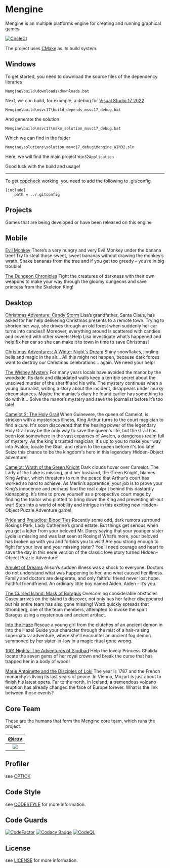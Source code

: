 # Mengine

Mengine is an multiple platforms engine for creating and running graphical games

[![CircleCI](https://circleci.com/gh/irov/Mengine.svg?style=svg)](https://app.circleci.com/pipelines/github/irov/Mengine)

The project uses [CMake](https://cmake.org/) as its build system.

## Windows

To get started, you need to download the source files of the dependency libraries

`Mengine\build\downloads\downloads.bat`
    
Next, we can build, for example, a debug for [Visual Studio 17 2022](https://visualstudio.microsoft.com/downloads/)

`Mengine\build\msvc17\build_depends_msvc17_debug.bat`

And generate the solution

`Mengine\build\msvc17\make_solution_msvc17_debug.bat`
    
Which we can find in the folder

`Mengine\solutions\solution_msvc17_debug\Mengine_WIN32.sln`
    
Here, we will find the main project `Win32Application`

Good luck with the build and usage!

-------

To get [cppcheck](http://cppcheck.sourceforge.net/) working, you need to add the following to .git/config

```
[include]
	path = ../.gitconfig
```

## Projects

Games that are being developed or have been released on this engine

Mobile
-------

[Evil Monkey](https://play.google.com/store/apps/details?id=org.Wonderland.EvilMonkey) There’s a very hungry and very Evil Monkey under the banana tree! Try to steal those sweet, sweet bananas without drawing the monkey’s wrath. Shake bananas from the tree and if you get too greedy – you’re in big trouble!

[The Dungeon Chronicles](https://www.wonderland-games.com/projects/the-dungeon-chronicles) Fight the creatures of darkness with their own weapons to make your way through the gloomy dungeons and save princess from the Skeleton King!

Desktop
-------

[Christmas Adventure: Candy Storm](https://store.steampowered.com/app/456430/Christmas_Adventure_Candy_Storm) Lisa’s grandfather, Santa Claus, has asked for her help delivering Christmas presents to a remote town. Trying to shorten her way, she drives through an old forest when suddenly her car turns into candies!! Moreover, everything around is scattered with candies and covered with other sweets! Help Lisa investigate what’s happened and help fix her car so she can make it to town in time to save Christmas!

[Christmas Adventures: A Winter Night's Dream](https://store.steampowered.com/app/1490790/Christmas_Adventures_A_Winter_Nights_Dream) Shiny snowflakes, jingling bells and magic in the air… All this might not happen, because dark forces want to destroy our Christmas celebrations… again. We need your help!

[The Wisbey Mystery](https://store.steampowered.com/app/575960/The_Wisbey_Mystery) For many years locals have avoided the manor by the woodside. Its dark and dilapidated walls keep a terrible secret about the unsolved murder of the sheriff and his wife. The mystery continues when a young journalist, writing a story about the incident, disappears under murky circumstances. Maybe the maniac’s diary he found earlier has something to do with it… Solve the manor’s mystery and save the journalist before it’s too late!

[Camelot 2: The Holy Grail](https://www.bigfishgames.com/us/en/games/18632/camelot-2-the-holy-grail-ce) When Guinevere, the queen of Camelot, is stricken with a mysterious illness, King Arthur turns to the court magician to find a cure. It's soon discovered that the healing power of the legendary Holy Grail may be the only way to save the queen's life, but the Grail has been lost somewhere in the vast expanses of Avalon, a dangerous realm full of mystery. As the king's trusted magician, it's up to you to make your way into Avalon, locate the Grail, and return to the queen before it's too late! Seize this chance to be the kingdom's hero in this legendary Hidden-Object adventure!

[Camelot: Wrath of the Green Knight](https://www.bigfishgames.com/us/en/games/18535/camelot-wrath-of-the-green-knight-ce) Dark clouds hover over Camelot. The Lady of the Lake is missing, and her husband, the Green Knight, blames King Arthur, which threatens to ruin the peace that Arthur’s court has worked so hard to achieve. As Merlin’s apprentice, your job is to prove your King’s innocence and perhaps find the real culprit behind this dastardly kidnapping. It’s time to prove yourself as a prospective court mage by finding the traitor who plotted to bring down the King and preventing all-out war! Step into a world of nobility and intrigue in this exciting new Hidden-Object Puzzle Adventure game!

[Pride and Prejudice: Blood Ties](https://www.bigfishgames.com/us/en/games/14825/pride-and-prejudice-blood-ties-ce) Recently some odd, dark rumors surround Rosings Park, Lady Catherine’s grand estate. But things get serious when you get a letter from your beloved Mr. Darcy saying that your younger sister Lydia is missing and was last seen at Rosings! What’s more, your beloved has broken up with you and forbids you to visit! Are you strong enough to fight for your love and your missing sister? You’ll need courage and heart to save the day in this eerie version of the classic love story turned Hidden-Object Puzzle Adventure!

[Amulet of Dreams](https://store.steampowered.com/app/476920/Amulet_of_Dreams) Alison’s sudden illness was a shock to everyone. Doctors do not understand what was happening to her, and what caused her illness. Family and doctors are desperate, and only faithful friend never lost hope. Faithful friendfriend. An ordinary little boy named Aiden. Aiden – it’s you.

[The Cursed Island: Mask of Baragus](https://www.bigfishgames.com/games/8368/the-cursed-island-mask-of-baragus) Overcoming considerable obstacles Casey arrives on the island to discover, not only has her father disappeared but his entire team has also gone missing! Word quickly spreads that Stromberg, one of the team members, attempted to invoke the spirit Baragus using a mysterious and ancient artifact.

[Into the Haze](https://www.bigfishgames.com/games/7727/into-the-haze) Rescue a young girl from the clutches of an ancient demon in Into the Haze! Guide your character through the mist of a hair-raising supernatural adventure, where she'll encounter an ancient fog demon summoned by her sister-in-law in a magic ritual gone wrong.

[1001 Nights: The Adventures of Sindbad](https://www.bigfishgames.com/games/5394/1001-nights-the-adventures-of-sindbad) Help the lovely Princess Chalida locate the seven gems of her royal crown and break the curse that has trapped her in a body of wood!

[Marie Antoinette and the Disciples of Loki](https://www.bigfishgames.com/games/6978/marie-antoinette-and-the-disciples-of-loki) The year is 1787 and the French monarchy is living its last years of peace. In Vienna, Mozart is just about to finish his latest opera. Far to the north, in Iceland, a tremendous volcano eruption has already changed the face of Europe forever. What is the link between those events?

## Core Team

These are the humans that form the Mengine core team, which runs the project.

| [@irov][irov-user] |
| :---: |
| [![][irov-img]][irov-user] |

[irov-user]: https://github.com/irov
[irov-img]: https://avatars.githubusercontent.com/u/1975501?s=100&v=4

Profiler
-------
see [OPTICK](https://github.com/bombomby/optick)

Code Style
-------
see [CODESTYLE](https://github.com/irov/Mengine/wiki/Codestyle) for more information.

Code Guards
-------
[![CodeFactor](https://www.codefactor.io/repository/github/irov/mengine/badge)](https://www.codefactor.io/repository/github/irov/mengine)
[![Codacy Badge](https://api.codacy.com/project/badge/Grade/830296ccc09541d4a03d8c3753f25dc4)](https://www.codacy.com/app/irov13/Mengine?utm_source=github.com&amp;utm_medium=referral&amp;utm_content=irov/Mengine&amp;utm_campaign=Badge_Grade)
[![CodeQL](https://github.com/irov/Mengine/actions/workflows/codeql-analysis.yml/badge.svg?branch=master)](https://github.com/irov/Mengine/actions/workflows/codeql-analysis.yml)

License
-------
see [LICENSE](https://raw.githubusercontent.com/irov/Mengine/master/LICENSE) for more information.
